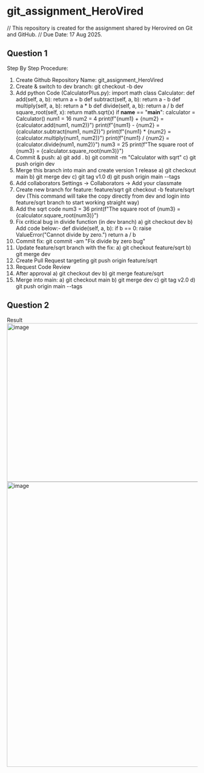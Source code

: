 # git_assignment_HeroVired

// This repository is created for the assignment shared by Herovired on Git and GitHub.
// Due Date: 17 Aug 2025.
## Question 1
Step By Step Procedure:
1) Create Github Repository
   Name: git_assignment_HeroVired
2) Create & switch to dev branch:
   git checkout -b dev
3) Add python Code (CalculatorPlus.py):
  import math
  class Calculator:
      def add(self, a, b):
          return a + b
      def subtract(self, a, b):
          return a - b
      def multiply(self, a, b):
          return a * b
      def divide(self, a, b):
          return a / b
       def square_root(self, x):
          return math.sqrt(x)
  if __name__ == "__main__":
      calculator = Calculator()
      num1 = 16
      num2 = 4
      print(f"{num1} + {num2} = {calculator.add(num1, num2)}")
      print(f"{num1} - {num2} = {calculator.subtract(num1, num2)}")
      print(f"{num1} * {num2} = {calculator.multiply(num1, num2)}")
      print(f"{num1} / {num2} = {calculator.divide(num1, num2)}")
      num3 = 25
      print(f"The square root of {num3} = {calculator.square_root(num3)}")
4) Commit & push:
   a) git add .
   b) git commit -m "Calculator with sqrt"
   c) git push origin dev
5) Merge this branch into main and create version 1 release
   a) git checkout main
   b) git merge dev
   c) git tag v1.0
   d) git push origin main --tags
6) Add collaborators
   Settings → Collaborators → Add your classmate
7) Create new branch for feature: feature/sqrt
   git checkout -b feature/sqrt dev (This command will take the copy directly from dev and login into feature/sqrt branch to start working straight way)
8) Add the sqrt code
   num3 = 36
   print(f"The square root of {num3} = {calculator.square_root(num3)}")
9) Fix critical bug in divide function (in dev branch)
   a) git checkout dev
   b) Add code below:-
     def divide(self, a, b):
      if b == 0:
          raise ValueError("Cannot divide by zero.")
      return a / b
10) Commit fix:
    git commit -am "Fix divide by zero bug"
11) Update feature/sqrt branch with the fix:
    a) git checkout feature/sqrt
    b) git merge dev
12) Create Pull Request targeting
    git push origin feature/sqrt
13) Request Code Review
14) After approval
    a) git checkout dev
    b) git merge feature/sqrt
15) Merge into main:
    a) git checkout main
    b) git merge dev
    c) git tag v2.0
    d) git push origin main --tags
## Question 2
Result
<img width="1061" height="418" alt="image" src="https://github.com/user-attachments/assets/7001d5d7-619f-47ab-b8cd-eacd59141069" />
<img width="1068" height="752" alt="image" src="https://github.com/user-attachments/assets/999f6603-7693-40fa-b541-bf57de5e4576" />




